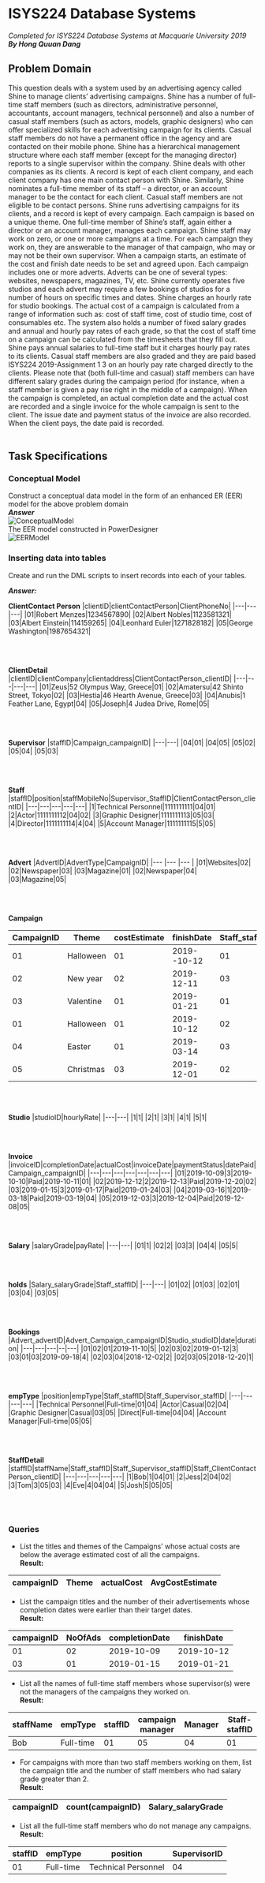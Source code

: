 # ISYS224 Database Systems
*Completed for ISYS224 Database Systems at Macquarie University 2019* <br>
***By Hong Quuan Dang***

## **Problem Domain**
This question deals with a system used by an advertising agency called Shine to manage
clients’ advertising campaigns. Shine has a number of full-time staff members (such as
directors, administrative personnel, accountants, account managers, technical personnel)
and also a number of casual staff members (such as actors, models, graphic designers) who
can offer specialized skills for each advertising campaign for its clients. Casual staff
members do not have a permanent office in the agency and are contacted on their mobile
phone. Shine has a hierarchical management structure where each staff member (except
for the managing director) reports to a single supervisor within the company.
Shine deals with other companies as its clients. A record is kept of each client company, and
each client company has one main contact person with Shine. Similarly, Shine nominates a
full-time member of its staff – a director, or an account manager to be the contact for each
client. Casual staff members are not eligible to be contact persons.
Shine runs advertising campaigns for its clients, and a record is kept of every campaign.
Each campaign is based on a unique theme. One full-time member of Shine’s staff, again
either a director or an account manager, manages each campaign. Shine staff may work on
zero, or one or more campaigns at a time. For each campaign they work on, they are
answerable to the manager of that campaign, who may or may not be their own supervisor.
When a campaign starts, an estimate of the cost and finish date needs to be set and agreed
upon. Each campaign includes one or more adverts. Adverts can be one of several types:
websites, newspapers, magazines, TV, etc. Shine currently operates five studios and each
advert may require a few bookings of studios for a number of hours on specific times and
dates. Shine charges an hourly rate for studio bookings. The actual cost of a campaign is
calculated from a range of information such as: cost of staff time, cost of studio time, cost
of consumables etc.
The system also holds a number of fixed salary grades and annual and hourly pay rates of
each grade, so that the cost of staff time on a campaign can be calculated from the
timesheets that they fill out. Shine pays annual salaries to full-time staff but it charges
hourly pay rates to its clients. Casual staff members are also graded and they are paid based 
ISYS224 2019-Assignment 1
3
on an hourly pay rate charged directly to the clients. Please note that (both full-time and
casual) staff members can have different salary grades during the campaign period (for
instance, when a staff member is given a pay rise right in the middle of a campaign).
When the campaign is completed, an actual completion date and the actual cost are
recorded and a single invoice for the whole campaign is sent to the client. The issue date
and payment status of the invoice are also recorded. When the client pays, the date paid is
recorded. <br>
<br>

## **Task Specifications**
### Conceptual Model
Construct a conceptual data model in the form of an enhanced ER (EER) model for the
above problem domain <br>
***Answer*** <br>
![ConceptualModel](Picture1.png) <br>
The EER model constructed in PowerDesigner <br> 
![EERModel](Picture2.png)

### Inserting data into tables
Create and run the DML scripts to insert records into each of your tables. <br>

***Answer:*** <br>

**ClientContact Person**
|clientID|clientContactPerson|ClientPhoneNo|
|---|---|---|
|01|Robert Menzes|1234567890|
|02|Albert Nobles|1123581321|
|03|Albert Einstein|114159265|
|04|Leonhard Euler|1271828182|
|05|George Washington|1987654321|

<br> <br>

**ClientDetail**
|clientID|clientCompany|clientaddress|ClientContactPerson_clientID|
|---|---|---|---|
|01|Zeus|52 Olympus Way, Greece|01|
|02|Amatersu|42 Shinto Street, Tokyo|02|
|03|Hestia|46 Hearth Avenue, Greece|03|
|04|Anubis|1 Feather Lane, Egypt|04|
|05|Joseph|4 Judea Drive, Rome|05|

<br> <br>

**Supervisor**
|staffID|Campaign_campaignID|
|---|---|
|04|01|
|04|05|
|05|02|
|05|04|
|05|03|

<br> <br>

**Staff**
|staffID|position|staffMobileNo|Supervisor_StaffID|ClientContactPerson_clientID|
|---|---|---|---|---|
|1|Technical Personnel|1111111111|04|01|
|2|Actor|1111111112|04|02|
|3|Graphic Designer|1111111113|05|03|
|4|Director|1111111114|4|04|
|5|Account Manager|1111111115|5|05|

<br> <br>

**Advert**
|AdvertID|AdvertType|CampaignID|
|--- |--- |--- |
|01|Websites|02|
|02|Newspaper|03|
|03|Magazine|01|
|02|Newspaper|04|
|03|Magazine|05|

<br> <br>

**Campaign** 

|CampaignID|Theme|costEstimate|finishDate|Staff_staffID|Staff_Supervisor_staffID|
|--- |--- |--- |--- |--- |--- |
|01|Halloween|01|2019--10-12|01|04|
|02|New year|02|2019-12-11|03|05|
|03|Valentine|01|2019-01-21|01|05|
|01|Halloween|01|2019-10-12|02|04|
|04|Easter|01|2019-03-14|03|05|
|05|Christmas|03|2019-12-01|02|04|

<br> <br>

**Studio**
|studioID|hourlyRate|
|---|---|
|1|1|
|2|1|
|3|1|
|4|1|
|5|1|

<br> <br>

**Invoice**
|invoiceID|completionDate|actualCost|invoiceDate|paymentStatus|datePaid|Campaign_campaignID|
|---|---|---|---|---|---|---|
|01|2019-10-09|3|2019-10-10|Paid|2019-10-11|01|
|02|2019-12-12|2|2019-12-13|Paid|2019-12-20|02|
|03|2019-01-15|3|2019-01-17|Paid|2019-01-24|03|
|04|2019-03-16|1|2019-03-18|Paid|2019-03-19|04|
|05|2019-12-03|3|2019-12-04|Paid|2019-12-08|05|

<br> <br>

**Salary**
|salaryGrade|payRate|
|---|---|
|01|1|
|02|2|
|03|3|
|04|4|
|05|5|

<br> <br>

**holds**
|Salary_salaryGrade|Staff_staffID|
|---|---|
|01|02|
|01|03|
|02|01|
|03|04|
|03|05|

<br> <br>

**Bookings**
|Advert_advertID|Advert_Campaign_campaignID|Studio_studioID|date|duration|
|---|---|---|--|---|
|01|02|01|2019-11-10|5|
|02|03|02|2019-01-12|3|
|03|01|03|2019-09-18|4|
|02|03|04|2018-12-02|2|
|02|03|05|2018-12-20|1|

<br> <br>

**empType**
|position|empType|Staff_staffID|Staff_Supervisor_staffID|
|---|---|---|---|
|Technical Personnel|Full-time|01|04|
|Actor|Casual|02|04|
|Graphic Designer|Casual|03|05|
|Direct|Full-time|04|04|
|Account Manager|Full-time|05|05|

<br> <br>

**StaffDetail**
|staffID|staffName|Staff_staffID|Staff_Supervisor_staffID|Staff_ClientContactPerson_clientID|
|---|---|---|---|---|
|1|Bob|1|04|01|
|2|Jess|2|04|02|
|3|Tom|3|05|03|
|4|Eve|4|04|04|
|5|Josh|5|05|05|

<br> <br>

### Queries
* List the titles and themes of the Campaigns’ whose actual costs are below the average
estimated cost of all the campaigns. <br>
**Result:**

|campaignID|Theme|actualCost|AvgCostEstimate|
|---|---|---|---|

* List the campaign titles and the number of their advertisements whose completion
dates were earlier than their target dates. <br>
**Result:**
 
|campaignID|NoOfAds|completionDate|finishDate|
|---|---|---|---|
|01|02|2019-10-09|2019-10-12|
|03|01|2019-01-15|2019-01-21|

* List all the names of full-time staff members whose supervisor(s) were not the managers of the campaigns they worked on. <br>
**Result:**

|staffName|empType|staffID|campaign manager|Manager|Staff-staffID|
|---|---|---|---|---|---|
|Bob|Full-time|01|05|04|01|

* For campaigns with more than two staff members working on them, list the campaign
title and the number of staff members who had salary grade greater than 2.<br>
**Result:**

|campaignID|count(campaignID)|Salary_salaryGrade|
|---|---|---|

* List all the full-time staff members who do not manage any campaigns.<br>
**Result:**

|staffID|empType|position|SupervisorID|
|---|---|---|---|
|01|Full-time|Technical Personnel|04|
